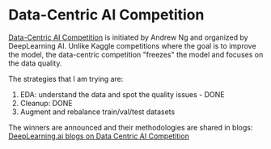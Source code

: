 # Data-Centric AI Competition
[Data-Centric AI Competition](https://https-deeplearning-ai.github.io/data-centric-comp/) is initiated by Andrew Ng and organized by DeepLearning AI.
Unlike Kaggle competitions where the goal is to improve the model, the data-centric competition "freezes" the model and focuses on the data quality.

The strategies that I am trying are:

1. EDA: understand the data and spot the quality issues - DONE
2. Cleanup: DONE
3. Augment and rebalance train/val/test datasets

The winners are announced and their methodologies are shared in blogs:
[DeepLearning.ai blogs on Data Centric AI Competition](https://www.deeplearning.ai/data-centric-ai-competition-synaptic-ann/)
